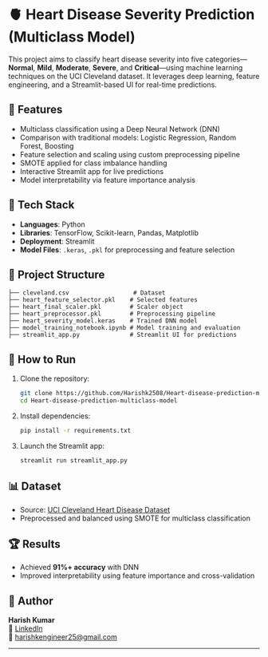 # 🫀 Heart Disease Severity Prediction (Multiclass Model)

This project aims to classify heart disease severity into five categories—**Normal**, **Mild**, **Moderate**, **Severe**, and **Critical**—using machine learning techniques on the UCI Cleveland dataset. It leverages deep learning, feature engineering, and a Streamlit-based UI for real-time predictions.

## 🚀 Features

- Multiclass classification using a Deep Neural Network (DNN)
- Comparison with traditional models: Logistic Regression, Random Forest, Boosting
- Feature selection and scaling using custom preprocessing pipeline
- SMOTE applied for class imbalance handling
- Interactive Streamlit app for live predictions
- Model interpretability via feature importance analysis

## 🧰 Tech Stack

- **Languages**: Python
- **Libraries**: TensorFlow, Scikit-learn, Pandas, Matplotlib
- **Deployment**: Streamlit
- **Model Files**: `.keras`, `.pkl` for preprocessing and feature selection

## 📁 Project Structure

```
├── cleveland.csv                  # Dataset
├── heart_feature_selector.pkl    # Selected features
├── heart_final_scaler.pkl        # Scaler object
├── heart_preprocessor.pkl        # Preprocessing pipeline
├── heart_severity_model.keras    # Trained DNN model
├── model_training_notebook.ipynb # Model training and evaluation
├── streamlit_app.py              # Streamlit UI for predictions
```

## 🧪 How to Run

1. Clone the repository:
   ```bash
   git clone https://github.com/Harishk2508/Heart-disease-prediction-multiclass-model.git
   cd Heart-disease-prediction-multiclass-model
   ```

2. Install dependencies:
   ```bash
   pip install -r requirements.txt
   ```

3. Launch the Streamlit app:
   ```bash
   streamlit run streamlit_app.py
   ```

## 📊 Dataset

- Source: [UCI Cleveland Heart Disease Dataset](https://archive.ics.uci.edu/ml/datasets/Heart+Disease)
- Preprocessed and balanced using SMOTE for multiclass classification

## 🏆 Results

- Achieved **91%+ accuracy** with DNN
- Improved interpretability using feature importance and cross-validation

## 📌 Author

**Harish Kumar**  
🔗 [LinkedIn](https://linkedin.com/in/harish-kumar-kingston-pydev)  
📧 harishkengineer25@gmail.com

---

